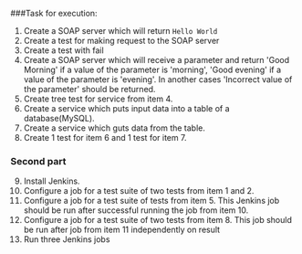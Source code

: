  
 ###Task for execution:
 
 1. Create a SOAP server which will return `Hello World`
 2. Create a test for making request to the SOAP server
 3. Create a test with fail
 4. Create a SOAP server which will receive a parameter and return  'Good Morning' if a value of the parameter is 'morning', 'Good evening' if a value of the parameter is 'evening'. In another cases 'Incorrect value of the parameter' should be returned.
 5. Create tree test for service from item 4.
 6. Create a service which puts input data into a table of a database(MySQL).
 7. Create a service which guts data from the table.
 8. Create 1 test for item 6 and 1 test for item 7.
 
 ### Second part 
 
 9. Install Jenkins.
 10. Configure a job for a test suite of two tests from item 1 and 2.
 11. Configure a job for a test suite of tests from item 5. This Jenkins job should be run after successful running the job from item 10.
 12. Configure a job for a test suite of two tests from item 8. This job should be run after job from item 11 independently on result
 13. Run three Jenkins jobs
